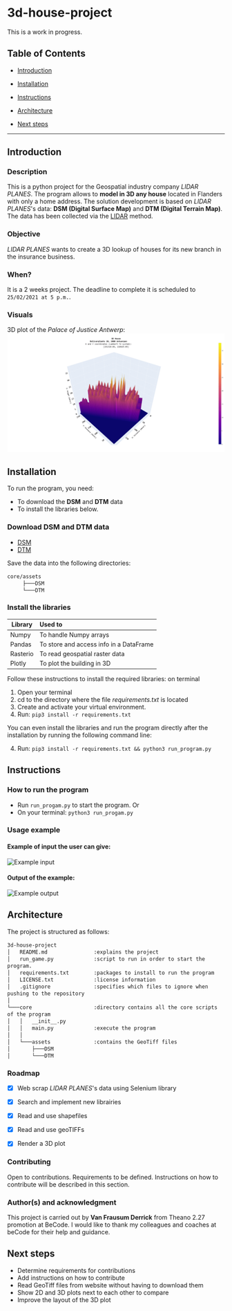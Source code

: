 # 3d-house-project
This is a work in progress.


## Table of Contents

- [Introduction](#introduction)

- [Installation](#installation)

- [Instructions](#instructions)

- [Architecture](#architecture)

- [Next steps](#next-steps)

---

## Introduction
### Description
This is a python project for the Geospatial industry company *LIDAR PLANES*. 
The program allows to **model in 3D any house** located in Flanders with only a home address.
The solution development is based on *LIDAR PLANES*'s data: **DSM (Digital Surface Map)** and **DTM (Digital Terrain Map)**.
The data has been collected via the [LIDAR](https://en.wikipedia.org/wiki/Lidar) method.

### Objective
*LIDAR PLANES* wants to create a 3D lookup of houses for its new branch in the insurance business.

### When?
It is a 2 weeks project.
The deadline to complete it is scheduled to `25/02/2021 at 5 p.m.`.

### Visuals
3D plot of the *Palace of Justice Antwerp*:
![3D Model of Justice Palace in Antwerp](https://github.com/DerrickDDInAI/3d-house-project/blob/main/core/assets/3d_plot_examples/Palace_of_Justice_Antwerp.gif?raw=true)


## Installation
To run the program, you need:
- To download the **DSM** and **DTM** data
- To install the libraries below.

### Download DSM and DTM data
- [DSM](http://www.geopunt.be/download?container=dhm-vlaanderen-ii-dsm-raster-1m&title=Digitaal%20Hoogtemodel%20Vlaanderen%20II,%20DSM,%20raster,%201m)
- [DTM](http://www.geopunt.be/download?container=dhm-vlaanderen-ii-dtm-raster-1m&title=Digitaal%20Hoogtemodel%20Vlaanderen%20II,%20DTM,%20raster,%201m)

Save the data into the following directories:
```
core/assets
     ├───DSM
     └───DTM
```

### Install the libraries
| Library       | Used to                                        |
| ------------- | :----------------------------------------------|
| Numpy         | To handle Numpy arrays                         |
| Pandas        | To store and access info in a DataFrame        |
| Rasterio      | To read geospatial raster data                 |
| Plotly        | To plot the building in 3D                     |


Follow these instructions to install the required libraries: on terminal
1. Open your terminal
2. cd to the directory where the file *requirements.txt* is located
3. Create and activate your virtual environment.
4. Run: 
```pip3 install -r requirements.txt```

You can even install the libraries and run the program directly after the installation by running the following command line:

4. Run:
```pip3 install -r requirements.txt && python3 run_program.py```

## Instructions
### How to run the program
- Run `run_progam.py` to start the program.
Or
- On your terminal:
```python3 run_progam.py```

### Usage example
#### Example of input the user can give:
![Example input](core/assets/3d_plot_examples/Example_input.png)

#### Output of the example:
![Example output](core/assets/3d_plot_examples/Example_output.png)

## Architecture
The project is structured as follows:

```
3d-house-project
│   README.md               :explains the project
│   run_game.py             :script to run in order to start the program.
│   requirements.txt        :packages to install to run the program
│   LICENSE.txt             :license information
│   .gitignore              :specifies which files to ignore when pushing to the repository
│
└───core                    :directory contains all the core scripts of the program
│   │   __init__.py
│   │   main.py             :execute the program
│   │
│   └───assets              :contains the GeoTiff files
│       ├───DSM
│       └───DTM
```

### Roadmap
- [x] Web scrap *LIDAR PLANES*'s data using Selenium library
- [X] Search and implement new librairies
- [X] Read and use shapefiles
- [X] Read and use geoTIFFs
- [X] Render a 3D plot


### Contributing
Open to contributions.
Requirements to be defined.
Instructions on how to contribute will be described in this section.


### Author(s) and acknowledgment
This project is carried out by **Van Frausum Derrick** from Theano 2.27 promotion at BeCode.
I would like to thank my colleagues and coaches at beCode for their help and guidance.


## Next steps
- Determine requirements for contributions
- Add instructions on how to contribute
- Read GeoTiff files from website without having to download them
- Show 2D and 3D plots next to each other to compare
- Improve the layout of the 3D plot


